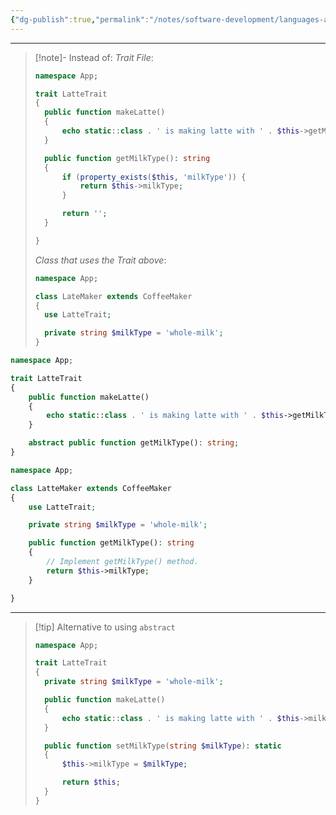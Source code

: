 ```yaml
---
{"dg-publish":true,"permalink":"/notes/software-development/languages-and-frameworks/web-development/backend/php/02-object-oriented-programming-oop/11-traits/09-abstract-methods-in-traits/","tags":["programming","php","webdevelopment","backend","OOP"],"created":"2025-07-13T15:24:55.031+08:00"}
---
```



---

> [!note]- Instead of:
> _Trait File_:
>
> ```php
> namespace App;
>
> trait LatteTrait
> {
> 	public function makeLatte()
> 	{
> 		echo static::class . ' is making latte with ' . $this->getMilkType() . PHP_EOL;
> 	}
>
> 	public function getMilkType(): string
> 	{
> 		if (property_exists($this, 'milkType')) {
> 			return $this->milkType;
> 		}
>
> 		return '';
> 	}
>
> }
> ```
>
> _Class that uses the Trait above_:
>
> ```php
> namespace App;
>
> class LateMaker extends CoffeeMaker
> {
> 	use LatteTrait;
>
> 	private string $milkType = 'whole-milk';
> }
> ```

```PHP
namespace App;

trait LatteTrait
{
	public function makeLatte()
	{
		echo static::class . ' is making latte with ' . $this->getMilkType() . PHP_EOL;
	}

	abstract public function getMilkType(): string;
}
```

```php
namespace App;

class LatteMaker extends CoffeeMaker
{
	use LatteTrait;

	private string $milkType = 'whole-milk';

	public function getMilkType(): string
	{
		// Implement getMilkType() method.
		return $this->milkType;
	}

}
```

---

> [!tip] Alternative to using `abstract`
>
> ```php
> namespace App;
>
> trait LatteTrait
> {
> 	private string $milkType = 'whole-milk';
>
> 	public function makeLatte()
> 	{
> 		echo static::class . ' is making latte with ' . $this->milkType . PHP_EOL;
> 	}
>
> 	public function setMilkType(string $milkType): static
> 	{
> 		$this->milkType = $milkType;
>
> 		return $this;
> 	}
> }
> ```
